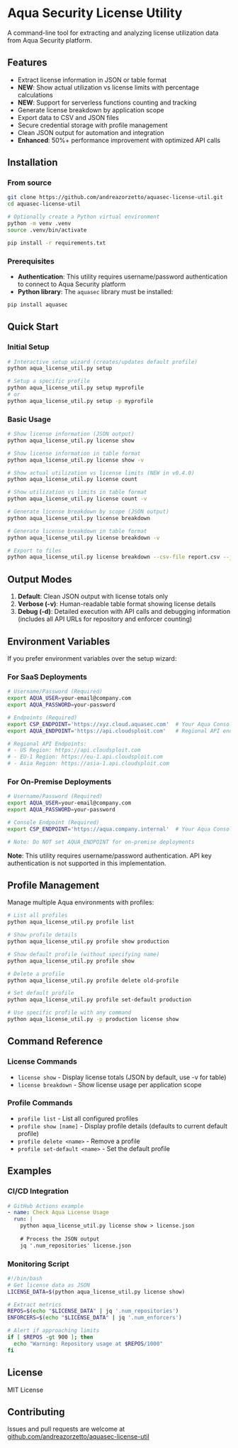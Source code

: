 # Aqua Security License Utility

A command-line tool for extracting and analyzing license utilization data from Aqua Security platform.

## Features

- Extract license information in JSON or table format
- **NEW**: Show actual utilization vs license limits with percentage calculations
- **NEW**: Support for serverless functions counting and tracking
- Generate license breakdown by application scope
- Export data to CSV and JSON files  
- Secure credential storage with profile management
- Clean JSON output for automation and integration
- **Enhanced**: 50%+ performance improvement with optimized API calls

## Installation

### From source

```bash
git clone https://github.com/andreazorzetto/aquasec-license-util.git
cd aquasec-license-util

# Optionally create a Python virtual environment
python -m venv .venv
source .venv/bin/activate

pip install -r requirements.txt
```

### Prerequisites

- **Authentication**: This utility requires username/password authentication to connect to Aqua Security platform
- **Python library**: The `aquasec` library must be installed:

```bash
pip install aquasec
```

## Quick Start

### Initial Setup

```bash
# Interactive setup wizard (creates/updates default profile)
python aqua_license_util.py setup

# Setup a specific profile
python aqua_license_util.py setup myprofile
# or
python aqua_license_util.py setup -p myprofile
```

### Basic Usage

```bash
# Show license information (JSON output)
python aqua_license_util.py license show

# Show license information in table format
python aqua_license_util.py license show -v

# Show actual utilization vs license limits (NEW in v0.4.0)
python aqua_license_util.py license count

# Show utilization vs limits in table format
python aqua_license_util.py license count -v

# Generate license breakdown by scope (JSON output)
python aqua_license_util.py license breakdown

# Generate license breakdown in table format
python aqua_license_util.py license breakdown -v

# Export to files
python aqua_license_util.py license breakdown --csv-file report.csv --json-file report.json
```

## Output Modes

1. **Default**: Clean JSON output with license totals only
2. **Verbose (-v)**: Human-readable table format showing license details
3. **Debug (-d)**: Detailed execution with API calls and debugging information (includes all API URLs for repository and enforcer counting)

## Environment Variables

If you prefer environment variables over the setup wizard:

### For SaaS Deployments

```bash
# Username/Password (Required)
export AQUA_USER=your-email@company.com
export AQUA_PASSWORD=your-password

# Endpoints (Required)
export CSP_ENDPOINT='https://xyz.cloud.aquasec.com'  # Your Aqua Console URL
export AQUA_ENDPOINT='https://api.cloudsploit.com'   # Regional API endpoint

# Regional API Endpoints:
# - US Region: https://api.cloudsploit.com
# - EU-1 Region: https://eu-1.api.cloudsploit.com
# - Asia Region: https://asia-1.api.cloudsploit.com
```

### For On-Premise Deployments

```bash
# Username/Password (Required)
export AQUA_USER=your-email@company.com
export AQUA_PASSWORD=your-password

# Console Endpoint (Required)
export CSP_ENDPOINT='https://aqua.company.internal'  # Your Aqua Console URL

# Note: Do NOT set AQUA_ENDPOINT for on-premise deployments
```

**Note**: This utility requires username/password authentication. API key authentication is not supported in this implementation.

## Profile Management

Manage multiple Aqua environments with profiles:

```bash
# List all profiles
python aqua_license_util.py profile list

# Show profile details
python aqua_license_util.py profile show production

# Show default profile (without specifying name)
python aqua_license_util.py profile show

# Delete a profile
python aqua_license_util.py profile delete old-profile

# Set default profile
python aqua_license_util.py profile set-default production

# Use specific profile with any command
python aqua_license_util.py -p production license show
```

## Command Reference

### License Commands

- `license show` - Display license totals (JSON by default, use -v for table)
- `license breakdown` - Show license usage per application scope

### Profile Commands

- `profile list` - List all configured profiles
- `profile show [name]` - Display profile details (defaults to current default profile)
- `profile delete <name>` - Remove a profile
- `profile set-default <name>` - Set the default profile

## Examples

### CI/CD Integration

```yaml
# GitHub Actions example
- name: Check Aqua License Usage
  run: |
    python aqua_license_util.py license show > license.json
    
    # Process the JSON output
    jq '.num_repositories' license.json
```

### Monitoring Script

```bash
#!/bin/bash
# Get license data as JSON
LICENSE_DATA=$(python aqua_license_util.py license show)

# Extract metrics
REPOS=$(echo "$LICENSE_DATA" | jq '.num_repositories')
ENFORCERS=$(echo "$LICENSE_DATA" | jq '.num_enforcers')

# Alert if approaching limits
if [ $REPOS -gt 900 ]; then
  echo "Warning: Repository usage at $REPOS/1000"
fi
```

## License

MIT License

## Contributing

Issues and pull requests are welcome at [github.com/andreazorzetto/aquasec-license-util](https://github.com/andreazorzetto/aquasec-license-util)